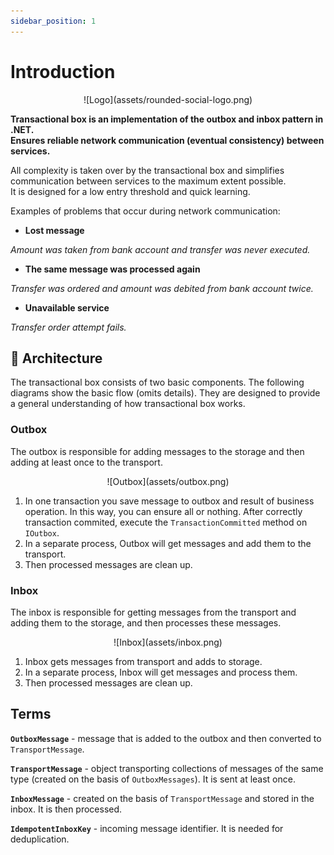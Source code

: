 ```yaml
---
sidebar_position: 1
---
```


# Introduction

<div align="center">
![Logo](assets/rounded-social-logo.png)
</div>

**Transactional box is an implementation of the outbox and inbox pattern in .NET.**   
**Ensures reliable network communication (eventual consistency) between services.**

All complexity is taken over by the transactional box and simplifies communication between services to the maximum extent possible.   
It is designed for a low entry threshold and quick learning.

Examples of problems that occur during network communication:
-  **Lost message**

*Amount was taken from bank account and transfer was never executed.*

- **The same message was processed again**

*Transfer was ordered and amount was debited from bank account twice.*

- **Unavailable service**

*Transfer order attempt fails.*

## :european_castle: Architecture
The transactional box consists of two basic components.
The following diagrams show the basic flow (omits details).
They are designed to provide a general understanding of how transactional box works.

### Outbox
The outbox is responsible for adding messages to the storage and then adding at least once to the transport.
<div align="center">
![Outbox](assets/outbox.png)
</div>

1. In one transaction you save message to outbox and result of business operation. In this way, you can ensure all or nothing. After correctly transaction commited, execute the `TransactionCommitted` method on `IOutbox`.
2. In a separate process, Outbox will get messages and add them to the transport.
3. Then processed messages are clean up.

### Inbox 
The inbox is responsible for getting messages from the transport and adding them to the storage, and then processes these messages.
<div align="center">
![Inbox](assets/inbox.png)
</div>

1. Inbox gets messages from transport and adds to storage.
2. In a separate process, Inbox will get messages and process them.
3. Then processed messages are clean up.

## Terms
**`OutboxMessage`** - message that is added to the outbox and then converted to `TransportMessage`.

**`TransportMessage`** - object transporting collections of messages of the same type (created on the basis of `OutboxMessages`). It is sent at least once.

**`InboxMessage`** - created on the basis of `TransportMessage` and stored in the inbox. It is then processed.

**`IdempotentInboxKey`** - incoming message identifier. It is needed for deduplication.